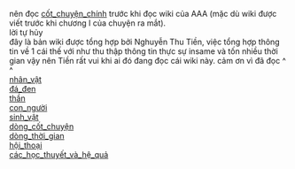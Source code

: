   nên đọc [cốt_chuyện_chính](cốt_chuyện_chính.md) trước khi đọc wiki của AAA (mặc dù wiki được viết trước khi chương I của chuyện ra mắt).  
  lời tự hủy  
  đây là bản wiki được tổng hợp bởi Nghuyễn Thu Tiền, việc tổng hợp thông tin về 1 cái thế với như thu thập thông tin thực sự insame và tốn nhiều thời gian vậy nên Tiền rất vui khi ai đó đang đọc cái wiki này. cảm ơn vì đã đọc ^ ^   
  [nhân_vật](nhân_vật.md)  
  [đá_đen](đá_đen.md)  
  [thần](thần.md)  
  [con_người](con_người.md)  
  [sinh_vật](sinh_vật.md)  
  [dòng_cốt_chuyện](dòng_cốt_chuyện.md)  
  [dòng_thời_gian](dòng_thời_gian.md)  
  [hội_thoại](hội_thoại.md)  
  [các_học_thuyết_và_hệ_quả](các_học_thuyết_và_hệ_quả.md)  

